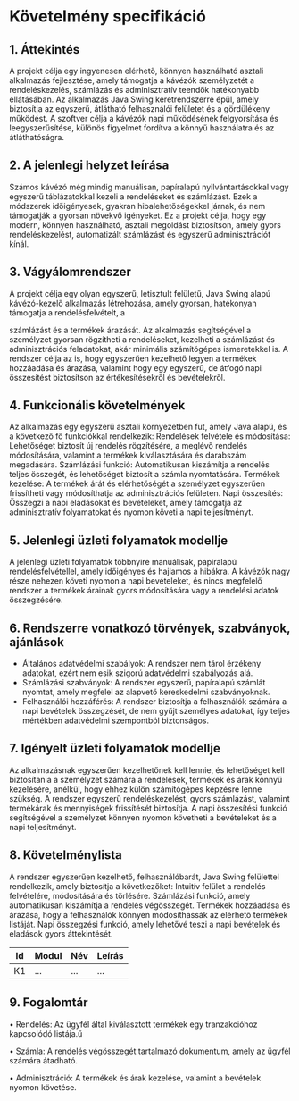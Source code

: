 # Követelmény specifikáció

## 1. Áttekintés
A projekt célja egy ingyenesen elérhető, könnyen használható asztali alkalmazás fejlesztése, amely támogatja a kávézók személyzetét a rendeléskezelés, számlázás és adminisztratív teendők hatékonyabb ellátásában. Az alkalmazás Java Swing keretrendszerre épül, amely biztosítja az egyszerű, átlátható felhasználói felületet és a gördülékeny működést. A szoftver célja a kávézók napi működésének felgyorsítása és leegyszerűsítése, különös figyelmet fordítva a könnyű használatra és az átláthatóságra.

## 2. A jelenlegi helyzet leírása
Számos kávézó még mindig manuálisan, papíralapú nyilvántartásokkal vagy egyszerű táblázatokkal kezeli a rendeléseket és számlázást. Ezek a módszerek időigényesek, gyakran hibalehetőségekkel járnak, és nem támogatják a gyorsan növekvő igényeket. Ez a projekt célja, hogy egy modern, könnyen használható, asztali megoldást biztosítson, amely gyors rendeléskezelést, automatizált számlázást és egyszerű adminisztrációt kínál.

## 3. Vágyálomrendszer
A projekt célja egy olyan egyszerű, letisztult felületű, Java Swing alapú kávézó-kezelő
alkalmazás létrehozása, amely gyorsan, hatékonyan támogatja a rendelésfelvételt, a

számlázást és a termékek árazását. Az alkalmazás segítségével a személyzet gyorsan
rögzítheti a rendeléseket, kezelheti a számlázást és adminisztrációs feladatokat, akár
minimális számítógépes ismeretekkel is. A rendszer célja az is, hogy egyszerűen kezelhető
legyen a termékek hozzáadása és árazása, valamint hogy egy egyszerű, de átfogó napi
összesítést biztosítson az értékesítésekről és bevételekről.

## 4. Funkcionális követelmények
Az alkalmazás egy egyszerű asztali környezetben fut, amely Java alapú, és a következő fő funkciókkal rendelkezik:
Rendelések felvétele és módosítása: Lehetőséget biztosít új rendelés rögzítésére, a meglévő rendelés módosítására, valamint a termékek kiválasztására és darabszám megadására.
Számlázási funkció: Automatikusan kiszámítja a rendelés teljes összegét, és lehetőséget biztosít a számla nyomtatására.
Termékek kezelése: A termékek árát és elérhetőségét a személyzet egyszerűen frissítheti vagy módosíthatja az adminisztrációs felületen.
Napi összesítés: Összegzi a napi eladásokat és bevételeket, amely támogatja az adminisztratív folyamatokat és nyomon követi a napi teljesítményt.


## 5. Jelenlegi üzleti folyamatok modellje
A jelenlegi üzleti folyamatok többnyire manuálisak, papíralapú rendelésfelvétellel, amely időigényes és hajlamos a hibákra. A kávézók nagy része nehezen követi nyomon a napi bevételeket, és nincs megfelelő rendszer a termékek árainak gyors módosítására vagy a rendelési adatok összegzésére.

## 6. Rendszerre vonatkozó törvények, szabványok, ajánlások
 - Általános adatvédelmi szabályok: A rendszer nem tárol érzékeny adatokat, ezért nem esik szigorú adatvédelmi szabályozás alá.
 - Számlázási szabványok: A rendszer egyszerű, papíralapú számlát nyomtat, amely megfelel az alapvető kereskedelmi szabványoknak.
 - Felhasználói hozzáférés: A rendszer biztosítja a felhasználók számára a napi bevételek összegzését, de nem gyűjt személyes adatokat, így teljes mértékben           adatvédelmi szempontból biztonságos.

## 7. Igényelt üzleti folyamatok modellje
Az alkalmazásnak egyszerűen kezelhetőnek kell lennie, és lehetőséget kell biztosítania a
személyzet számára a rendelések, termékek és árak könnyű kezelésére, anélkül, hogy
ehhez külön számítógépes képzésre lenne szükség. A rendszer egyszerű rendeléskezelést,
gyors számlázást, valamint termékárak és mennyiségek frissítését biztosítja. A napi
összesítési funkció segítségével a személyzet könnyen nyomon követheti a bevételeket és a
napi teljesítményt.

## 8. Követelménylista
A rendszer egyszerűen kezelhető, felhasználóbarát, Java Swing felülettel rendelkezik, amely biztosítja a következőket:
Intuitív felület a rendelés felvételére, módosítására és törlésére.
Számlázási funkció, amely automatikusan kiszámítja a rendelés végösszegét.
Termékek hozzáadása és árazása, hogy a felhasználók könnyen módosíthassák az elérhető termékek listáját.
Napi összegzési funkció, amely lehetővé teszi a napi bevételek és eladások gyors áttekintését.

| Id | Modul | Név | Leírás |
| :---: | --- | --- | --- |
| K1 | ... | ... | ... |

## 9. Fogalomtár
•	Rendelés: Az ügyfél által kiválasztott termékek egy tranzakcióhoz kapcsolódó listája.ű

•	Számla: A rendelés végösszegét tartalmazó dokumentum, amely az ügyfél számára átadható.

•	Adminisztráció: A termékek és árak kezelése, valamint a bevételek nyomon követése.
